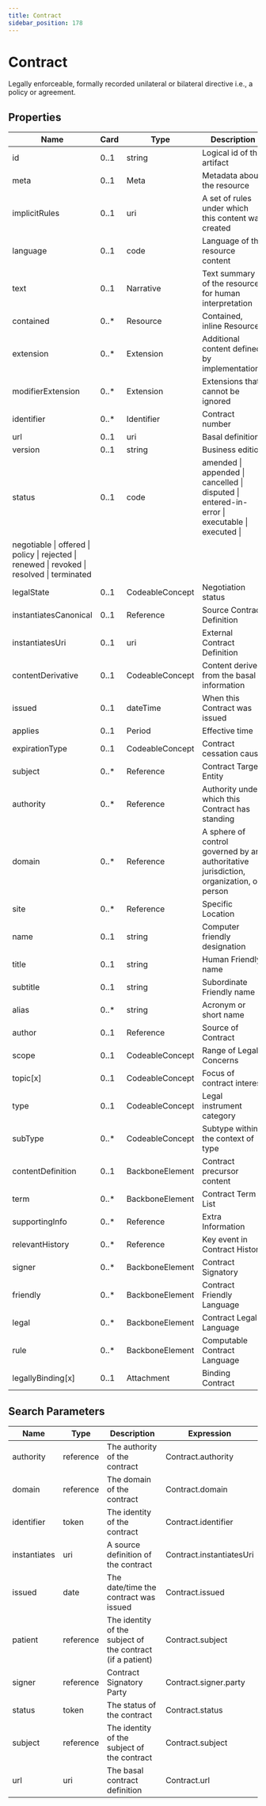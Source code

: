 ```yaml
---
title: Contract
sidebar_position: 178
---
```


# Contract

Legally enforceable, formally recorded unilateral or bilateral directive i.e., a policy or agreement.

## Properties

| Name                                                                                        | Card  | Type            | Description                                                                                   |
| ------------------------------------------------------------------------------------------- | ----- | --------------- | --------------------------------------------------------------------------------------------- |
| id                                                                                          | 0..1  | string          | Logical id of this artifact                                                                   |
| meta                                                                                        | 0..1  | Meta            | Metadata about the resource                                                                   |
| implicitRules                                                                               | 0..1  | uri             | A set of rules under which this content was created                                           |
| language                                                                                    | 0..1  | code            | Language of the resource content                                                              |
| text                                                                                        | 0..1  | Narrative       | Text summary of the resource, for human interpretation                                        |
| contained                                                                                   | 0..\* | Resource        | Contained, inline Resources                                                                   |
| extension                                                                                   | 0..\* | Extension       | Additional content defined by implementations                                                 |
| modifierExtension                                                                           | 0..\* | Extension       | Extensions that cannot be ignored                                                             |
| identifier                                                                                  | 0..\* | Identifier      | Contract number                                                                               |
| url                                                                                         | 0..1  | uri             | Basal definition                                                                              |
| version                                                                                     | 0..1  | string          | Business edition                                                                              |
| status                                                                                      | 0..1  | code            | amended \| appended \| cancelled \| disputed \| entered-in-error \| executable \| executed \| |
| negotiable \| offered \| policy \| rejected \| renewed \| revoked \| resolved \| terminated |
| legalState                                                                                  | 0..1  | CodeableConcept | Negotiation status                                                                            |
| instantiatesCanonical                                                                       | 0..1  | Reference       | Source Contract Definition                                                                    |
| instantiatesUri                                                                             | 0..1  | uri             | External Contract Definition                                                                  |
| contentDerivative                                                                           | 0..1  | CodeableConcept | Content derived from the basal information                                                    |
| issued                                                                                      | 0..1  | dateTime        | When this Contract was issued                                                                 |
| applies                                                                                     | 0..1  | Period          | Effective time                                                                                |
| expirationType                                                                              | 0..1  | CodeableConcept | Contract cessation cause                                                                      |
| subject                                                                                     | 0..\* | Reference       | Contract Target Entity                                                                        |
| authority                                                                                   | 0..\* | Reference       | Authority under which this Contract has standing                                              |
| domain                                                                                      | 0..\* | Reference       | A sphere of control governed by an authoritative jurisdiction, organization, or person        |
| site                                                                                        | 0..\* | Reference       | Specific Location                                                                             |
| name                                                                                        | 0..1  | string          | Computer friendly designation                                                                 |
| title                                                                                       | 0..1  | string          | Human Friendly name                                                                           |
| subtitle                                                                                    | 0..1  | string          | Subordinate Friendly name                                                                     |
| alias                                                                                       | 0..\* | string          | Acronym or short name                                                                         |
| author                                                                                      | 0..1  | Reference       | Source of Contract                                                                            |
| scope                                                                                       | 0..1  | CodeableConcept | Range of Legal Concerns                                                                       |
| topic[x]                                                                                    | 0..1  | CodeableConcept | Focus of contract interest                                                                    |
| type                                                                                        | 0..1  | CodeableConcept | Legal instrument category                                                                     |
| subType                                                                                     | 0..\* | CodeableConcept | Subtype within the context of type                                                            |
| contentDefinition                                                                           | 0..1  | BackboneElement | Contract precursor content                                                                    |
| term                                                                                        | 0..\* | BackboneElement | Contract Term List                                                                            |
| supportingInfo                                                                              | 0..\* | Reference       | Extra Information                                                                             |
| relevantHistory                                                                             | 0..\* | Reference       | Key event in Contract History                                                                 |
| signer                                                                                      | 0..\* | BackboneElement | Contract Signatory                                                                            |
| friendly                                                                                    | 0..\* | BackboneElement | Contract Friendly Language                                                                    |
| legal                                                                                       | 0..\* | BackboneElement | Contract Legal Language                                                                       |
| rule                                                                                        | 0..\* | BackboneElement | Computable Contract Language                                                                  |
| legallyBinding[x]                                                                           | 0..1  | Attachment      | Binding Contract                                                                              |

## Search Parameters

| Name         | Type      | Description                                                | Expression               |
| ------------ | --------- | ---------------------------------------------------------- | ------------------------ |
| authority    | reference | The authority of the contract                              | Contract.authority       |
| domain       | reference | The domain of the contract                                 | Contract.domain          |
| identifier   | token     | The identity of the contract                               | Contract.identifier      |
| instantiates | uri       | A source definition of the contract                        | Contract.instantiatesUri |
| issued       | date      | The date/time the contract was issued                      | Contract.issued          |
| patient      | reference | The identity of the subject of the contract (if a patient) | Contract.subject         |
| signer       | reference | Contract Signatory Party                                   | Contract.signer.party    |
| status       | token     | The status of the contract                                 | Contract.status          |
| subject      | reference | The identity of the subject of the contract                | Contract.subject         |
| url          | uri       | The basal contract definition                              | Contract.url             |
